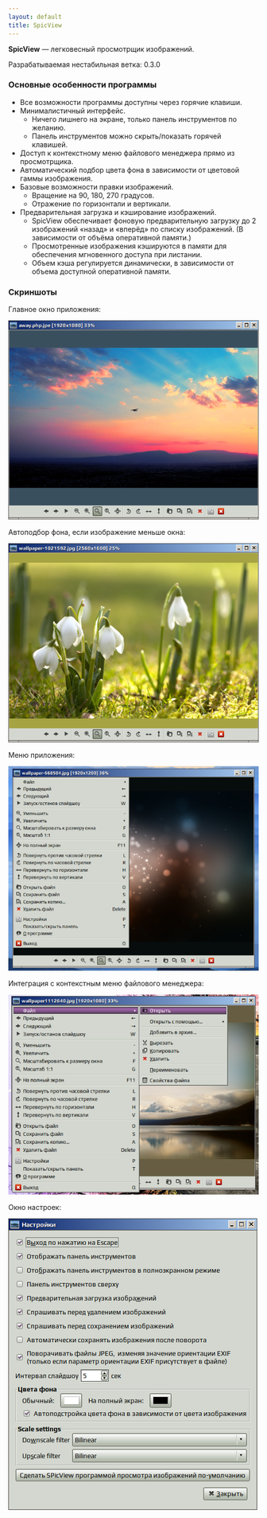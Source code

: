 ```yaml
---
layout: default
title: SpicView
---
```


**SpicView** — легковесный просмотрщик изображений.

Разрабатываемая нестабильная ветка: 0.3.0

### Основные особенности программы

* Все возможности программы доступны через горячие клавиши.
* Минималистичный интерфейс.
  * Ничего лишнего на экране, только панель инструментов по желанию.
  * Панель инструментов можно скрыть/показать горячей клавишей.
* Доступ к контекстному меню файлового менеджера прямо из просмотрщика.
* Автоматический подбор цвета фона в зависимости от цветовой гаммы изображения.
* Базовые возможности правки изображений.
  * Вращение на 90, 180, 270 градусов.
  * Отражение по горизонтали и вертикали.
* Предварительная загрузка и кэширование изображений.
  * SpicView обеспечивает фоновую предварительную загрузку до 2 изображений «назад» и «вперёд» по списку изображений. (В зависимости от объёма оперативной памяти.)
  * Просмотренные изображения кэшируются в памяти для обеспечения мгновенного доступа при листании.
  * Объем кэша регулируется динамически, в зависимости от объема доступной оперативной памяти.

### Скриншоты

Главное окно приложения:

<div>
    <a class='fancyBox' target="_blank" href="/spicview/screenshots-0.3.0/spicview-main-window-1.png">
        <img src="/spicview/screenshots-0.3.0/spicview-main-window-1.png" alt="spicview 0.3.0" />
    </a>
</div>

Автоподбор фона, если изображение меньше окна:

<div>
    <a class='fancyBox' target="_blank" href="/spicview/screenshots-0.3.0/spicview-main-window-2.png">
        <img src="/spicview/screenshots-0.3.0/spicview-main-window-2.png" alt="spicview 0.3.0" />
    </a>
</div>

Меню приложения:

<div>
    <a class='fancyBox' target="_blank" href="/spicview/screenshots-0.3.0/spicview-menu.png">
        <img src="/spicview/screenshots-0.3.0/spicview-menu.png" alt="spicview 0.6.0" />
    </a>
</div>

Интеграция с контекстным меню файлового менеджера:

<div>
    <a class='fancyBox' target="_blank" href="/spicview/screenshots-0.3.0/spicview-file-menu.png">
        <img src="/spicview/screenshots-0.3.0/spicview-file-menu.png" alt="spicview 0.6.0" />
    </a>
</div>

Окно настроек:

<div>
    <a class='fancyBox' target="_blank" href="/spicview/screenshots-0.3.0/spicview-settings.png">
        <img src="/spicview/screenshots-0.3.0/spicview-settings.png" alt="spicview 0.6.0" />
    </a>
</div>

